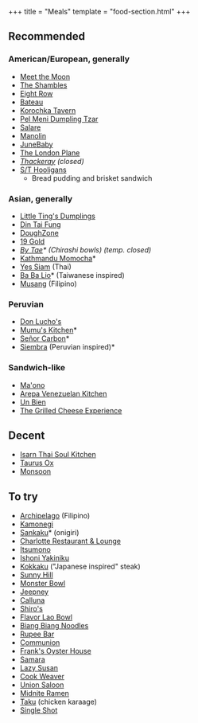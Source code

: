 +++
title = "Meals"
template = "food-section.html"
+++

## Recommended
### American/European, generally
- [Meet the Moon](https://meetthemooncafe.com/)
- [The Shambles](https://www.delimeatsbar.com/)
- [Eight Row](https://www.eightrow.com/)
- [Bateau](https://www.restaurantbateau.com/)
- [Korochka Tavern](https://www.korochkatavern.net/)
- [Pel Meni Dumpling Tzar](http://dumplingtzar.com/)
- [Salare](https://www.salarerestaurant.com/)
- [Manolin](https://www.manolinseattle.com/)
- [JuneBaby](https://www.junebabyseattle.com/)
- [The London Plane](https://www.thelondonplaneseattle.com/)
- _[Thackeray](https://www.yelp.com/biz/thackeray-seattle-2) (closed)_
- [S/T Hooligans](https://www.sthooligans.com/)
    - Bread pudding and brisket sandwich

### Asian, generally
- [Little Ting's Dumplings](https://www.yelp.com/biz/little-tings-dumplings-seattle)
- [Din Tai Fung](https://www.dintaifungusa.com/us/locations/seattle-university-village.html)
- [DoughZone](https://www.doughzonedumplinghouse.com/)
- [19 Gold](https://www.19goldseattle.com/)
- _[By Tae](https://www.instagram.com/bytaeseattle)* (Chirashi bowls) (temp. closed)_
- [Kathmandu Momocha](https://www.kathmandumomocha.com/)*
- [Yes Siam](https://www.yessiamthaicafe.com/) (Thai)
- [Ba Ba Lio](https://www.babaliotaiwan.com/)* (Taiwanese inspired)
- [Musang](https://www.musangseattle.com/) (Filipino)

### Peruvian
- [Don Lucho's](https://donluchosinseattle.com/)
- [Mumu's Kitchen](https://www.instagram.com/mumuskitchen.seattle)*
- [Señor Carbon](https://www.instagram.com/senorcarbonperuviancuisine/)*
- [Siembra](https://siembraseattle.com/) (Peruvian inspired)*

### Sandwich-like
- [Ma'ono](https://www.maonoseattle.com/)
- [Arepa Venezuelan Kitchen](https://www.facebook.com/ArepaVen/)
- [Un Bien](https://www.unbienseattle.com/)
- [The Grilled Cheese Experience](https://www.grilledcheeseseattle.com/)

## Decent
- [Isarn Thai Soul Kitchen](https://www.isarnkitchen.com/)
- [Taurus Ox](https://taurusox.square.site/)
- [Monsoon](https://monsoonrestaurants.com/seattle/)

## To try
- [Archipelago](https://www.archipelagoseattle.com/) (Filipino)
- [Kamonegi](https://www.kamonegiseattle.com/)
- [Sankaku](https://www.instagram.com/sankakuseattle)* (onigiri)
- [Charlotte Restaurant & Lounge](https://www.lottehotel.com/seattle-hotel/en/dining/restaurant-charlotte-bar.html)
- [Itsumono](https://itsumonoseattle.wixsite.com/home)
- [Ishoni Yakiniku](https://www.instagram.com/ishoniseattle/?hl=en)
- [Kokkaku](https://kokkakuseattle.com/) ("Japanese inspired" steak)
- [Sunny Hill](https://www.sunnyhillseattle.com/)
- [Monster Bowl ](https://themonsterbowl.com/)
- [Jeepney](https://www.jeepneycaphill.com/home)
- [Calluna](https://callunaseattle.com/)
- [Shiro's](https://shiros.com/)
- [Flavor Lao Bowl](https://www.yelp.com/biz/flavor-lao-bowl-seattle)
- [Biang Biang Noodles](https://www.biangbiangnoodles.com/)
- [Rupee Bar](https://www.rupeeseattle.com/)
- [Communion](https://www.communionseattle.com/)
- [Frank's Oyster House](https://www.franksoysterhouse.com/)
- [Samara](https://samaraseattle.com/)
- [Lazy Susan](https://www.lazysusanseattle.com/)
- [Cook Weaver](https://www.cookweaver.com/)
- [Union Saloon](https://www.unionsaloonseattle.com/)
- [Midnite Ramen](https://www.ramenseattle.com/menu)
- [Taku](https://www.takuseattle.com/) (chicken karaage)
- [Single Shot](https://www.singleshotseattle.com/)